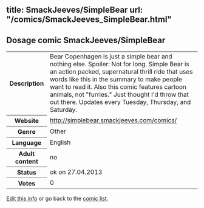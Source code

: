 title: SmackJeeves/SimpleBear
url: "/comics/SmackJeeves_SimpleBear.html"
---
Dosage comic SmackJeeves/SimpleBear
-----------------------------------------

<p id="msg"></p>
<script type="text/javascript">
if (window.location.search === '?edit_info_mail=sent_ok') {
  var elem = document.getElementById("msg");
  elem.innerHTML = 'Edited information sucessfully sent.';
  elem.className = 'ok';
}
</script>
<table class="comicinfo">
<tr>
<th>Description</th><td>Bear Copenhagen is just a simple bear and nothing else. Spoiler: Not for long. Simple Bear is an action packed, supernatural thrill ride that uses words like this in the summary to make people want to read it. Also this comic features cartoon animals, not &quot;furries.&quot; Just thought I'd throw that out there. Updates every Tuesday, Thursday, and Saturday.</td>
</tr>
<tr>
<th>Website</th><td><a href="http://simplebear.smackjeeves.com/comics/">http://simplebear.smackjeeves.com/comics/</a></td>
</tr>
<tr>
<th>Genre</th><td>Other</td>
</tr>
<tr>
<th>Language</th><td>English</td>
</tr>
<tr>
<th>Adult content</th><td>no</td>
</tr>
<tr>
<th>Status</th><td>ok on 27.04.2013</td>
</tr>
<tr>
<th>Votes</th><td>0</td>
</tr>
</table>

[Edit this info](SmackJeeves_SimpleBear_edit.html) or go back to the [comic list](../comic-index.html).

